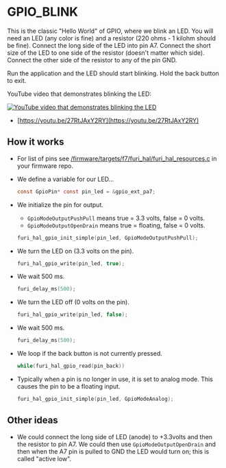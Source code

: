 # GPIO_BLINK
This is the classic "Hello World" of GPIO, where we blink an LED.  You will need an LED (any color is fine) and a resistor (220 ohms - 1 kilohm should be fine).  Connect the long side of the LED into pin A7.  Connect the short size of the LED to one side of the resistor (doesn't matter which side).  Connect the other side of the resistor to any of the pin GND.

Run the application and the LED should start blinking.  Hold the back button to exit.

YouTube video that demonstrates blinking the LED:

[![YouTube video that demonstrates blinking the LED](https://img.youtube.com/vi/27RtJAxY2RY/0.jpg)](https://youtu.be/27RtJAxY2RY)
- [https://youtu.be/27RtJAxY2RY](https://youtu.be/27RtJAxY2RY)

## How it works
- For list of pins see [/firmware/targets/f7/furi_hal/furi_hal_resources.c](https://github.com/flipperdevices/flipperzero-firmware/blob/dev/firmware/targets/f7/furi_hal/furi_hal_resources.c) in your firmware repo.

- We define a variable for our LED...
  ```c
  const GpioPin* const pin_led = &gpio_ext_pa7;
  ```

- We initialize the pin for output.
  - ``GpioModeOutputPushPull`` means true = 3.3 volts, false = 0 volts.
  - ``GpioModeOutputOpenDrain`` means true = floating, false = 0 volts.
  ```c
  furi_hal_gpio_init_simple(pin_led, GpioModeOutputPushPull);
  ```

- We turn the LED on (3.3 volts on the pin).
  ```c
  furi_hal_gpio_write(pin_led, true);
  ```

- We wait 500 ms.
  ```c
  furi_delay_ms(500);
  ```

- We turn the LED off (0 volts on the pin).
  ```c
  furi_hal_gpio_write(pin_led, false);
  ```

- We wait 500 ms.
  ```c
  furi_delay_ms(500);
  ```

- We loop if the back button is not currently pressed.
  ```c
  while(furi_hal_gpio_read(pin_back))
  ```

- Typically when a pin is no longer in use, it is set to analog mode.  This causes the pin to be a floating input.
  ```c
  furi_hal_gpio_init_simple(pin_led, GpioModeAnalog);
  ```

## Other ideas
- We could connect the long side of LED (anode) to +3.3volts and then the resistor to pin A7.  We could then use `GpioModeOutputOpenDrain` and then when the A7 pin is pulled to GND the LED would turn on; this is called "active low".